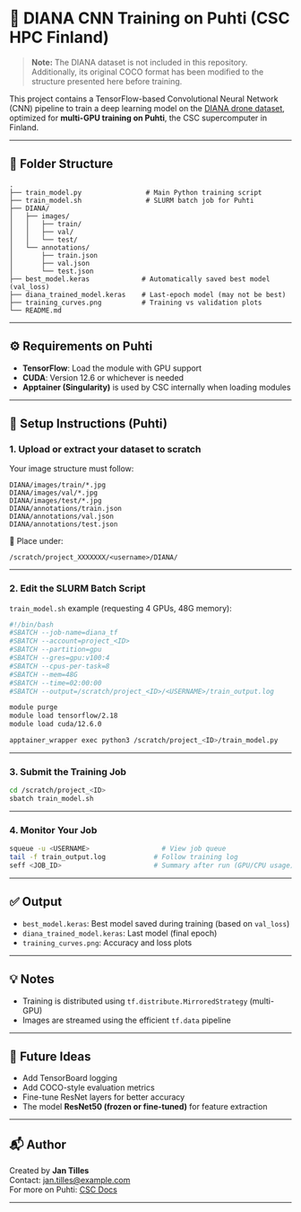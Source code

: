 # 🧠 DIANA CNN Training on Puhti (CSC HPC Finland)

> **Note:** The DIANA dataset is not included in this repository. Additionally, its original COCO format has been modified to the structure presented here before training.

This project contains a TensorFlow-based Convolutional Neural Network (CNN) pipeline to train a deep learning model on the [DIANA drone dataset](https://www.kaggle.com/datasets/aminmajd/diana-drone-imagery-for-archipelago-navigation), optimized for **multi-GPU training on Puhti**, the CSC supercomputer in Finland.

---

## 📁 Folder Structure

```
.
├── train_model.py                # Main Python training script
├── train_model.sh                # SLURM batch job for Puhti
├── DIANA/
│   ├── images/
│   │   ├── train/
│   │   ├── val/
│   │   └── test/
│   └── annotations/
│       ├── train.json
│       ├── val.json
│       └── test.json
├── best_model.keras             # Automatically saved best model (val_loss)
├── diana_trained_model.keras    # Last-epoch model (may not be best)
├── training_curves.png          # Training vs validation plots
└── README.md
```

---

## ⚙️ Requirements on Puhti

- **TensorFlow**: Load the module with GPU support
- **CUDA**: Version 12.6 or whichever is needed
- **Apptainer (Singularity)** is used by CSC internally when loading modules

---

## 🧪 Setup Instructions (Puhti)

### 1. Upload or extract your dataset to scratch
Your image structure must follow:
```
DIANA/images/train/*.jpg
DIANA/images/val/*.jpg
DIANA/images/test/*.jpg
DIANA/annotations/train.json
DIANA/annotations/val.json
DIANA/annotations/test.json
```

📍 Place under:
```
/scratch/project_XXXXXXX/<username>/DIANA/
```

---

### 2. Edit the SLURM Batch Script

`train_model.sh` example (requesting 4 GPUs, 48G memory):

```bash
#!/bin/bash
#SBATCH --job-name=diana_tf
#SBATCH --account=project_<ID>
#SBATCH --partition=gpu
#SBATCH --gres=gpu:v100:4
#SBATCH --cpus-per-task=8
#SBATCH --mem=48G
#SBATCH --time=02:00:00
#SBATCH --output=/scratch/project_<ID>/<USERNAME>/train_output.log

module purge
module load tensorflow/2.18
module load cuda/12.6.0

apptainer_wrapper exec python3 /scratch/project_<ID>/train_model.py
```

---

### 3. Submit the Training Job

```bash
cd /scratch/project_<ID>
sbatch train_model.sh
```

---

### 4. Monitor Your Job

```bash
squeue -u <USERNAME>                  # View job queue
tail -f train_output.log            # Follow training log
seff <JOB_ID>                       # Summary after run (GPU/CPU usage)
```

---

## ✅ Output

- `best_model.keras`: Best model saved during training (based on `val_loss`)
- `diana_trained_model.keras`: Last model (final epoch)
- `training_curves.png`: Accuracy and loss plots

---

## 💡 Notes

- Training is distributed using `tf.distribute.MirroredStrategy` (multi-GPU)
- Images are streamed using the efficient `tf.data` pipeline

---

## 🔧 Future Ideas

- Add TensorBoard logging
- Add COCO-style evaluation metrics
- Fine-tune ResNet layers for better accuracy
- The model **ResNet50 (frozen or fine-tuned)** for feature extraction

---

## 📬 Author

Created by **Jan Tilles**  
Contact: [jan.tilles@example.com](mailto:jan.tilles@example.com)  
For more on Puhti: [CSC Docs](https://docs.csc.fi)

---
